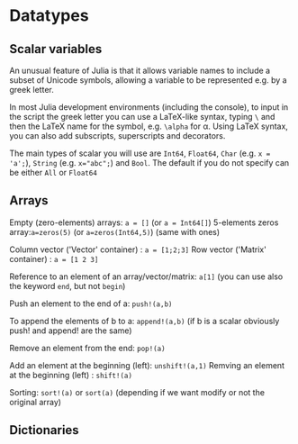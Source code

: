# Datatypes #

## Scalar variables ##
An unusual feature of Julia is that it allows variable names to include a subset of Unicode symbols, allowing a variable to be represented e.g. by a greek letter.

In most Julia development environments (including the console), to input in the script the greek letter you can use a LaTeX-like syntax, typing `\` and then the LaTeX name for the symbol, e.g. `\alpha` for α.
Using LaTeX syntax, you can also add subscripts, superscripts and decorators.

The main types of scalar you will use are `Int64`, `Float64`, `Char` (e.g. `x = 'a';`), `String` (e.g. `x="abc";`) and `Bool`.
The default if you do not specify can be either `All` or `Float64`

## Arrays ##
Empty (zero-elements) arrays: `a = []` (or `a = Int64[]`)
5-elements zeros array:`a=zeros(5)` (or `a=zeros(Int64,5)`) (same with ones)

Column vector ('Vector' container) : `a = [1;2;3]`
Row vector ('Matrix' container) : `a = [1 2 3]`

Reference to an element of an array/vector/matrix: `a[1]` (you can use also the keyword `end`, but not `begin`)

Push an element to the end of a: `push!(a,b)`

To append the elements of b to a: `append!(a,b)`
(if b is a scalar obviously push! and append! are the same)

Remove an element from the end: `pop!(a)`

Add an element at the beginning (left): `unshift!(a,1)`
Remving an element at the beginning (left) : `shift!(a)`

Sorting: `sort!(a)` or `sort(a)` (depending if we want modify or not the original array)


## Dictionaries ##
